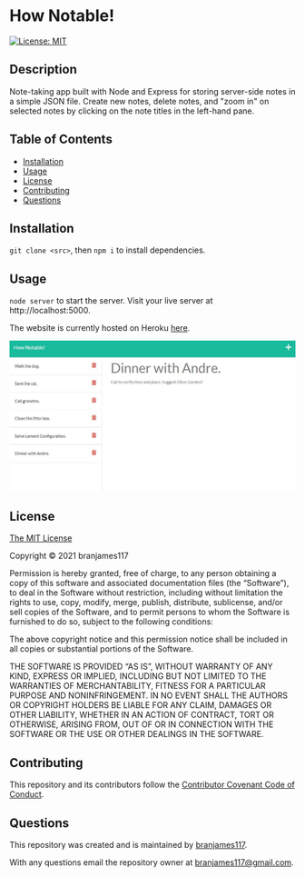 # How Notable!

[![License: MIT](https://img.shields.io/badge/License-MIT-yellow.svg)](https://opensource.org/licenses/MIT)

## Description

Note-taking app built with Node and Express for storing server-side notes in a simple JSON file. Create new notes, delete notes, and "zoom in" on selected notes by clicking on the note titles in the left-hand pane.

## Table of Contents

- [Installation](#installation)
- [Usage](#usage)
- [License](#license)
- [Contributing](#contributing)
- [Questions](#questions)

## Installation

`git clone <src>`, then `npm i` to install dependencies.

## Usage

`node server` to start the server. Visit your live server at http://localhost:5000.

The website is currently hosted on Heroku [here](https://stark-waters-97913.herokuapp.com).

![Screenshot](./public/assets/img/screenshot.jpg)

## License

[The MIT License](https://mit-license.org/)

Copyright © 2021 branjames117

Permission is hereby granted, free of charge, to any person obtaining a copy of this software and associated documentation files (the “Software”), to deal in the Software without restriction, including without limitation the rights to use, copy, modify, merge, publish, distribute, sublicense, and/or sell copies of the Software, and to permit persons to whom the Software is furnished to do so, subject to the following conditions:

The above copyright notice and this permission notice shall be included in all copies or substantial portions of the Software.

THE SOFTWARE IS PROVIDED “AS IS”, WITHOUT WARRANTY OF ANY KIND, EXPRESS OR IMPLIED, INCLUDING BUT NOT LIMITED TO THE WARRANTIES OF MERCHANTABILITY, FITNESS FOR A PARTICULAR PURPOSE AND NONINFRINGEMENT. IN NO EVENT SHALL THE AUTHORS OR COPYRIGHT HOLDERS BE LIABLE FOR ANY CLAIM, DAMAGES OR OTHER LIABILITY, WHETHER IN AN ACTION OF CONTRACT, TORT OR OTHERWISE, ARISING FROM, OUT OF OR IN CONNECTION WITH THE SOFTWARE OR THE USE OR OTHER DEALINGS IN THE SOFTWARE.

## Contributing

This repository and its contributors follow the [Contributor Covenant Code of Conduct](https://www.contributor-covenant.org/version/2/1/code_of_conduct/code_of_conduct.md).

## Questions

This repository was created and is maintained by [branjames117](https://github.com/branjames117).

With any questions email the repository owner at [branjames117@gmail.com](mailto:branjames117@gmail.com).
